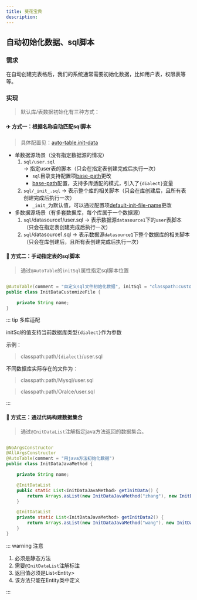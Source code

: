 ```yaml
---
title: 葵花宝典
description:
---
```


## 自动初始化数据、sql脚本

### 需求

在自动创建完表格后，我们的系统通常需要初始化数据，比如用户表，权限表等等。

### 实现

> 默认库/表数据初始化有三种方式：

#### ✈️ 方式一：根据名称自动匹配sql脚本

> 具体配置见：[auto-table.init-data](/配置.html#init-data)

* 单数据源场景（没有指定数据源的情况）
    1. `sql/user.sql` -> 指定user表的脚本（只会在指定表创建完成后执行一次）
        * `sql`目录支持配置项[base-path](/配置.html#base-path)更改
        * [base-path](/配置.html#base-path)配置，支持多库适配的模式，引入了`{dialect}`变量
    2. `sql/_init_.sql` -> 表示整个库的相关脚本（只会在库创建后，且所有表创建完成后执行一次）
        * `_init_`为默认值，可以通过配置项[default-init-file-name](/配置.html#default-init-file-name)更改
* 多数据源场景（有多套数据库，每个库属于一个数据源）
    1. `sql`/datasource1/user.sql -> 表示数据源`datasource1`下的`user`表脚本（只会在指定表创建完成后执行一次）
    2. `sql`/datasource1.sql -> 表示数据源`datasource1`下整个数据库的相关脚本（只会在库创建后，且所有表创建完成后执行一次）

#### 🚄 方式二：手动指定表的sql脚本

> 通过`@AutoTable`的`initSql`属性指定sql脚本位置

```java

@AutoTable(comment = "自定义sql文件初始化数据", initSql = "classpath:customize_path/InitDataCustomizeFile.sql")
public class InitDataCustomizeFile {

    private String name;
}

```

::: tip 多库适配

initSql的值支持当前数据库类型`{dialect}`作为参数

示例：

> classpath:path/`{dialect}`/user.sql

不同数据库实际存在的文件为：

> classpath:path/Mysql/user.sql

> classpath:path/Oralce/user.sql

:::

#### 🚤 方式三：通过代码构建数据集合

> 通过`@InitDataList`注解指定java方法返回的数据集合。

```java

@NoArgsConstructor
@AllArgsConstructor
@AutoTable(comment = "用java方法初始化数据")
public class InitDataJavaMethod {

    private String name;

    @InitDataList
    public static List<InitDataJavaMethod> getInitData() {
        return Arrays.asList(new InitDataJavaMethod("zhang"), new InitDataJavaMethod("li"));
    }

    @InitDataList
    private static List<InitDataJavaMethod> getInitData2() {
        return Arrays.asList(new InitDataJavaMethod("wang"), new InitDataJavaMethod("liu"));
    }
}
```

::: warning 注意

1. 必须是静态方法
2. 需要`@InitDataList`注解标注
3. 返回值必须是List\<Entity\>
4. 该方法只能在Entity类中定义

:::
